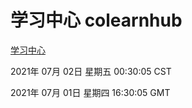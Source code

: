 # 学习中心 colearnhub
[学习中心](http://59.174.26.185:56308/colearnhub/)

2021年 07月 02日 星期五 00:30:05 CST

2021年 07月 01日 星期四 16:30:05 GMT
